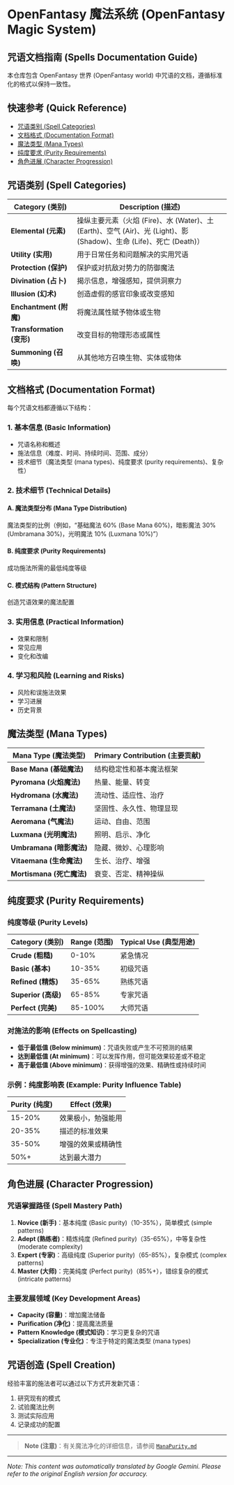 # OpenFantasy 魔法系统 (OpenFantasy Magic System)

## 咒语文档指南 (Spells Documentation Guide)

本仓库包含 OpenFantasy 世界 (OpenFantasy world) 中咒语的文档，遵循标准化的格式以保持一致性。

## 快速参考 (Quick Reference)

- [咒语类别 (Spell Categories)](#spell-categories)
- [文档格式 (Documentation Format)](#documentation-format)
- [魔法类型 (Mana Types)](#mana-types)
- [纯度要求 (Purity Requirements)](#purity-requirements)
- [角色进展 (Character Progression)](#character-progression)

## 咒语类别 (Spell Categories)

| Category (类别) | Description (描述) |
|----------|-------------|
| **Elemental (元素)** | 操纵主要元素（火焰 (Fire)、水 (Water)、土 (Earth)、空气 (Air)、光 (Light)、影 (Shadow)、生命 (Life)、死亡 (Death)） |
| **Utility (实用)** | 用于日常任务和问题解决的实用咒语 |
| **Protection (保护)** | 保护或对抗敌对势力的防御魔法 |
| **Divination (占卜)** | 揭示信息，增强感知，提供洞察力 |
| **Illusion (幻术)** | 创造虚假的感官印象或改变感知 |
| **Enchantment (附魔)** | 将魔法属性赋予物体或生物 |
| **Transformation (变形)** | 改变目标的物理形态或属性 |
| **Summoning (召唤)** | 从其他地方召唤生物、实体或物体 |

## 文档格式 (Documentation Format)

每个咒语文档都遵循以下结构：

### 1. 基本信息 (Basic Information)
- 咒语名称和概述
- 施法信息（难度、时间、持续时间、范围、成分）
- 技术细节（魔法类型 (mana types)、纯度要求 (purity requirements)、复杂性）

### 2. 技术细节 (Technical Details)

#### A. 魔法类型分布 (Mana Type Distribution)
魔法类型的比例（例如，“基础魔法 60% (Base Mana 60%)，暗影魔法 30% (Umbramana 30%)，光明魔法 10% (Luxmana 10%)”）

#### B. 纯度要求 (Purity Requirements)
成功施法所需的最低纯度等级

#### C. 模式结构 (Pattern Structure)
创造咒语效果的魔法配置

### 3. 实用信息 (Practical Information)
- 效果和限制
- 常见应用
- 变化和改编

### 4. 学习和风险 (Learning and Risks)
- 风险和误施法效果
- 学习进展
- 历史背景

## 魔法类型 (Mana Types)

| Mana Type (魔法类型) | Primary Contribution (主要贡献) |
|-----------|----------------------|
| **Base Mana (基础魔法)** | 结构稳定性和基本魔法框架 |
| **Pyromana (火焰魔法)** | 热量、能量、转变 |
| **Hydromana (水魔法)** | 流动性、适应性、治疗 |
| **Terramana (土魔法)** | 坚固性、永久性、物理显现 |
| **Aeromana (气魔法)** | 运动、自由、范围 |
| **Luxmana (光明魔法)** | 照明、启示、净化 |
| **Umbramana (暗影魔法)** | 隐藏、微妙、心理影响 |
| **Vitaemana (生命魔法)** | 生长、治疗、增强 |
| **Mortismana (死亡魔法)** | 衰变、否定、精神操纵 |

## 纯度要求 (Purity Requirements)

### 纯度等级 (Purity Levels)

| Category (类别) | Range (范围) | Typical Use (典型用途) |
|----------|-------|-------------|
| **Crude (粗糙)** | 0-10% | 紧急情况 |
| **Basic (基本)** | 10-35% | 初级咒语 |
| **Refined (精炼)** | 35-65% | 熟练咒语 |
| **Superior (高级)** | 65-85% | 专家咒语 |
| **Perfect (完美)** | 85-100% | 大师咒语 |

### 对施法的影响 (Effects on Spellcasting)

- **低于最低值 (Below minimum)**：咒语失败或产生不可预测的结果
- **达到最低值 (At minimum)**：可以发挥作用，但可能效果较差或不稳定
- **高于最低值 (Above minimum)**：获得增强的效果、精确性或持续时间

### 示例：纯度影响表 (Example: Purity Influence Table)

| Purity (纯度) | Effect (效果) |
|--------|--------|
| 15-20% | 效果极小，勉强能用 |
| 20-35% | 描述的标准效果 |
| 35-50% | 增强的效果或精确性 |
| 50%+ | 达到最大潜力 |

## 角色进展 (Character Progression)

### 咒语掌握路径 (Spell Mastery Path)

1. **Novice (新手)**：基本纯度 (Basic purity)（10-35%），简单模式 (simple patterns)
2. **Adept (熟练者)**：精炼纯度 (Refined purity)（35-65%），中等复杂性 (moderate complexity)
3. **Expert (专家)**：高级纯度 (Superior purity)（65-85%），复杂模式 (complex patterns)
4. **Master (大师)**：完美纯度 (Perfect purity)（85%+），错综复杂的模式 (intricate patterns)

### 主要发展领域 (Key Development Areas)

- **Capacity (容量)**：增加魔法储备
- **Purification (净化)**：提高魔法质量
- **Pattern Knowledge (模式知识)**：学习更复杂的咒语
- **Specialization (专业化)**：专注于特定的魔法类型 (mana types)

## 咒语创造 (Spell Creation)

经验丰富的施法者可以通过以下方式开发新咒语：

1. 研究现有的模式
2. 试验魔法比例
3. 测试实际应用
4. 记录成功的配置

---

> **Note (注意)**：有关魔法净化的详细信息，请参阅 [`ManaPurity.md`](/codex/Magics/ManaPurity.md)


---
_Note: This content was automatically translated by Google Gemini. Please refer to the original English version for accuracy._